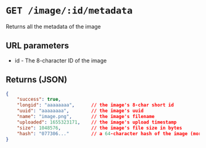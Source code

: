 # `GET /image/:id/metadata`

Returns all the metadata of the image

## URL parameters
- id - The 8-character ID of the image

## Returns (JSON)
```json
{
	"success": true,
	"longid": "aaaaaaaa",      // the image's 8-char short id
	"uuid": "aaaaaaaa",        // the image's uuid
	"name": "image.png",       // the image's filename
	"uploaded": 1655323171,    // the image's upload timestamp
	"size": 1048576,           // the image's file size in bytes
	"hash": "077306..."        // a 64-character hash of the image (more info in the image db model)
}
```
